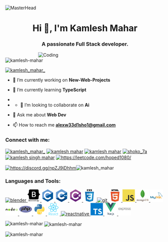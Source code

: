 ![MasterHead](https://visme.co/blog/wp-content/uploads/2019/10/animated-presentation-software-header-wide.gif)
<h1 align="center">Hi 👋, I'm Kamlesh Mahar</h1>
<h3 align="center">A passionate Full Stack developer.</h3>
<img align="right" alt="Coding" width="400" src="https://media4.giphy.com/media/uB86ZyWQsnFSGYe2sA/giphy.gif?cid=790b761181554e714fc6bb5595e4968f86206185470ed461&rid=giphy.gif&ct=g"/>

<p align="left"> <img src="https://komarev.com/ghpvc/?username=kamlesh-mahar&label=Profile%20views&color=0e75b6&style=flat" alt="kamlesh-mahar" /> </p>

<p align="left"> <a href="https://twitter.com/kamlesh_mahar_" target="blank"><img src="https://img.shields.io/twitter/follow/kamlesh_mahar_?logo=twitter&style=for-the-badge" alt="kamlesh_mahar_" /></a> </p>

- 🔭 I’m currently working on **New-Web-Projects**

- 🌱 I’m currently learning **TypeScript**
- 
- - 👯 I’m looking to collaborate on **Ai**

- 💬 Ask me about **Web Dev**

- 📫 How to reach me **alexw33d1sho1@gmail.com**

<h3 align="left">Connect with me:</h3>
<p align="left">
<a href="https://twitter.com/kamlesh_mahar_" target="blank"><img align="center" src="https://raw.githubusercontent.com/rahuldkjain/github-profile-readme-generator/master/src/images/icons/Social/twitter.svg" alt="kamlesh_mahar_" height="30" width="40" /></a>
<a href="https://www.linkedin.com/in/kamlesh-mahar-680011245/" target="blank"><img align="center" src="https://raw.githubusercontent.com/rahuldkjain/github-profile-readme-generator/master/src/images/icons/Social/linked-in-alt.svg" alt="kamlesh mahar" height="30" width="40" /></a>
<a href="https://www.facebook.com/profile.php?id=100056194604352" target="blank"><img align="center" src="https://raw.githubusercontent.com/rahuldkjain/github-profile-readme-generator/master/src/images/icons/Social/facebook.svg" alt="kamlesh mahar" height="30" width="40" /></a>
<a href="https://www.instagram.com/shoko_7a/" target="blank"><img align="center" src="https://raw.githubusercontent.com/rahuldkjain/github-profile-readme-generator/master/src/images/icons/Social/instagram.svg" alt="shoko_7a" height="30" width="40" /></a>
<a href="https://www.hackerrank.com/hoped1080?hr_r=1" target="blank"><img align="center" src="https://raw.githubusercontent.com/rahuldkjain/github-profile-readme-generator/master/src/images/icons/Social/hackerrank.svg" alt="kamlesh singh mahar" height="30" width="40" /></a>
<a href="https://www.leetcode.com/hoped1080/" target="blank"><img align="center" src="https://raw.githubusercontent.com/rahuldkjain/github-profile-readme-generator/master/src/images/icons/Social/leet-code.svg" alt="https://leetcode.com/hoped1080/" height="30" width="40" /></a>
</p>
<a href="https://discord.gg/https://discord.gg/npZJ9jDhhm" target="blank"><img align="center" src="https://raw.githubusercontent.com/rahuldkjain/github-profile-readme-generator/master/src/images/icons/Social/discord.svg" alt="https://discord.gg/npZJ9jDhhm" height="30" width="40" /></a
<a href="https://www.codechef.com/users/kamlesh_mahar" target="blank"><img align="center" src="https://cdn.jsdelivr.net/npm/simple-icons@3.1.0/icons/codechef.svg" alt="kamlesh_mahar" height="30" width="40" /></a>

<h3 align="left">Languages and Tools:</h3>
<p align="left"> <a href="https://www.blender.org/" target="_blank" rel="noreferrer"> <img src="https://download.blender.org/branding/community/blender_community_badge_white.svg" alt="blender" width="40" height="40"/> </a> <a href="https://getbootstrap.com" target="_blank" rel="noreferrer"> <img src="https://raw.githubusercontent.com/devicons/devicon/master/icons/bootstrap/bootstrap-plain-wordmark.svg" alt="bootstrap" width="40" height="40"/> </a> <a href="https://www.cprogramming.com/" target="_blank" rel="noreferrer"> <img src="https://raw.githubusercontent.com/devicons/devicon/master/icons/c/c-original.svg" alt="c" width="40" height="40"/> </a> <a href="https://www.w3schools.com/cpp/" target="_blank" rel="noreferrer"> <img src="https://raw.githubusercontent.com/devicons/devicon/master/icons/cplusplus/cplusplus-original.svg" alt="cplusplus" width="40" height="40"/> </a> <a href="https://www.w3schools.com/cs/" target="_blank" rel="noreferrer"> <img src="https://raw.githubusercontent.com/devicons/devicon/master/icons/csharp/csharp-original.svg" alt="csharp" width="40" height="40"/> </a> <a href="https://www.w3schools.com/css/" target="_blank" rel="noreferrer"> <img src="https://raw.githubusercontent.com/devicons/devicon/master/icons/css3/css3-original-wordmark.svg" alt="css3" width="40" height="40"/> </a>  <a href="https://git-scm.com/" target="_blank" rel="noreferrer"> <img src="https://www.vectorlogo.zone/logos/git-scm/git-scm-icon.svg" alt="git" width="40" height="40"/> </a> <a href="https://www.w3.org/html/" target="_blank" rel="noreferrer"> <img src="https://raw.githubusercontent.com/devicons/devicon/master/icons/html5/html5-original-wordmark.svg" alt="html5" width="40" height="40"/> </a> <a href="https://developer.mozilla.org/en-US/docs/Web/JavaScript" target="_blank" rel="noreferrer"> <img src="https://raw.githubusercontent.com/devicons/devicon/master/icons/javascript/javascript-original.svg" alt="javascript" width="40" height="40"/> </a> <a href="https://www.mongodb.com/" target="_blank" rel="noreferrer"> <img src="https://raw.githubusercontent.com/devicons/devicon/master/icons/mongodb/mongodb-original-wordmark.svg" alt="mongodb" width="40" height="40"/> </a> <a href="https://www.mysql.com/" target="_blank" rel="noreferrer"> <img src="https://raw.githubusercontent.com/devicons/devicon/master/icons/mysql/mysql-original-wordmark.svg" alt="mysql" width="40" height="40"/> </a> <a href="https://nodejs.org" target="_blank" rel="noreferrer"> <img src="https://raw.githubusercontent.com/devicons/devicon/master/icons/nodejs/nodejs-original-wordmark.svg" alt="nodejs" width="40" height="40"/> </a> <a href="https://www.php.net" target="_blank" rel="noreferrer"> <img src="https://raw.githubusercontent.com/devicons/devicon/master/icons/php/php-original.svg" alt="php" width="40" height="40"/> </a> <a href="https://www.python.org" target="_blank" rel="noreferrer"> <img src="https://raw.githubusercontent.com/devicons/devicon/master/icons/python/python-original.svg" alt="python" width="40" height="40"/> </a> <a href="https://reactjs.org/" target="_blank" rel="noreferrer"> <img src="https://raw.githubusercontent.com/devicons/devicon/master/icons/react/react-original-wordmark.svg" alt="react" width="40" height="40"/> </a> <a href="https://reactnative.dev/" target="_blank" rel="noreferrer"> <img src="https://reactnative.dev/img/header_logo.svg" alt="reactnative" width="40" height="40"/> </a> <a href="https://www.typescriptlang.org/" target="_blank" rel="noreferrer"> <img src="https://raw.githubusercontent.com/devicons/devicon/master/icons/typescript/typescript-original.svg" alt="typescript" width="40" height="40"/> </a> <a href="https://vuejs.org/" target="_blank" rel="noreferrer"> <img src="https://raw.githubusercontent.com/devicons/devicon/master/icons/vuejs/vuejs-original-wordmark.svg" alt="vuejs" width="40" height="40"/> </a><a href="https://expressjs.com" target="_blank" rel="noreferrer"> <img src="https://raw.githubusercontent.com/devicons/devicon/master/icons/express/express-original-wordmark.svg" alt="express" width="40" height="40"/> </a> </p>

<p><img align="left" src="https://github-readme-stats.vercel.app/api/top-langs?username=kamlesh-mahar&show_icons=true&locale=en&layout=compact" alt="kamlesh-mahar" /></p>

<p>&nbsp;<img align="center" src="https://github-readme-stats.vercel.app/api?username=kamlesh-mahar&show_icons=true&locale=en" alt="kamlesh-mahar" /></p>

<p><img align="center" src="https://github-readme-streak-stats.herokuapp.com/?user=kamlesh-mahar&" alt="kamlesh-mahar" /></p>
